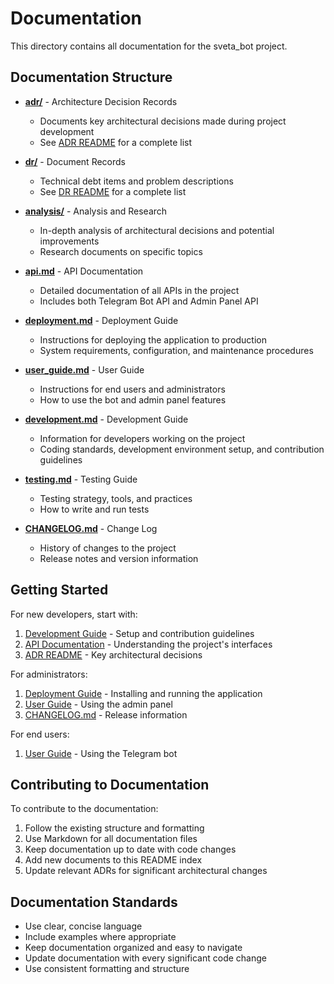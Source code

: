 # Documentation

This directory contains all documentation for the sveta_bot project.

## Documentation Structure

- [**adr/**](adr/) - Architecture Decision Records
  - Documents key architectural decisions made during project development
  - See [ADR README](adr/README.md) for a complete list

- [**dr/**](dr/) - Document Records
  - Technical debt items and problem descriptions
  - See [DR README](dr/README.md) for a complete list

- [**analysis/**](analysis/) - Analysis and Research
  - In-depth analysis of architectural decisions and potential improvements
  - Research documents on specific topics

- [**api.md**](api.md) - API Documentation
  - Detailed documentation of all APIs in the project
  - Includes both Telegram Bot API and Admin Panel API

- [**deployment.md**](deployment.md) - Deployment Guide
  - Instructions for deploying the application to production
  - System requirements, configuration, and maintenance procedures

- [**user_guide.md**](user_guide.md) - User Guide
  - Instructions for end users and administrators
  - How to use the bot and admin panel features

- [**development.md**](development.md) - Development Guide
  - Information for developers working on the project
  - Coding standards, development environment setup, and contribution guidelines

- [**testing.md**](testing.md) - Testing Guide
  - Testing strategy, tools, and practices
  - How to write and run tests

- [**CHANGELOG.md**](CHANGELOG.md) - Change Log
  - History of changes to the project
  - Release notes and version information

## Getting Started

For new developers, start with:
1. [Development Guide](development.md) - Setup and contribution guidelines
2. [API Documentation](api.md) - Understanding the project's interfaces
3. [ADR README](adr/README.md) - Key architectural decisions

For administrators:
1. [Deployment Guide](deployment.md) - Installing and running the application
2. [User Guide](user_guide.md) - Using the admin panel
3. [CHANGELOG.md](CHANGELOG.md) - Release information

For end users:
1. [User Guide](user_guide.md) - Using the Telegram bot

## Contributing to Documentation

To contribute to the documentation:

1. Follow the existing structure and formatting
2. Use Markdown for all documentation files
3. Keep documentation up to date with code changes
4. Add new documents to this README index
5. Update relevant ADRs for significant architectural changes

## Documentation Standards

- Use clear, concise language
- Include examples where appropriate
- Keep documentation organized and easy to navigate
- Update documentation with every significant code change
- Use consistent formatting and structure
